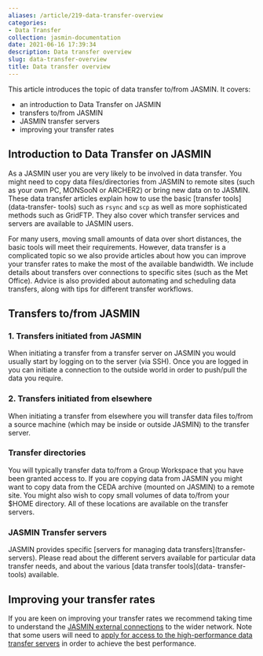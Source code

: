 ```yaml
---
aliases: /article/219-data-transfer-overview
categories:
- Data Transfer
collection: jasmin-documentation
date: 2021-06-16 17:39:34
description: Data transfer overview
slug: data-transfer-overview
title: Data transfer overview
---
```


This article introduces the topic of data transfer to/from JASMIN. It covers:

  * an introduction to Data Transfer on JASMIN
  * transfers to/from JASMIN
  * JASMIN transfer servers
  * improving your transfer rates

##

## Introduction to Data Transfer on JASMIN

As a JASMIN user you are very likely to be involved in data transfer. You
might need to copy data files/directories from JASMIN to remote sites (such as
your own PC, MONSooN or ARCHER2) or bring new data on to JASMIN. These data
transfer articles explain how to use the basic [transfer tools](data-transfer-
tools) such as `rsync` and `scp` as well as more sophisticated methods such as
GridFTP. They also cover which transfer services and servers are available to
JASMIN users.

For many users, moving small amounts of data over short distances, the basic
tools will meet their requirements. However, data transfer is a complicated
topic so we also provide articles about how you can improve your transfer
rates to make the most of the available bandwidth. We include details about
transfers over connections to specific sites (such as the Met Office). Advice
is also provided about automating and scheduling data transfers, along with
tips for different transfer workflows.

## Transfers to/from JASMIN

### 1\. Transfers initiated from JASMIN

When initiating a transfer from a transfer server on JASMIN you would usually
start by logging on to the server (via SSH). Once you are logged in you can
initiate a connection to the outside world in order to push/pull the data you
require.

### 2\. Transfers initiated from elsewhere

When initiating a transfer from elsewhere you will transfer data files to/from
a source machine (which may be inside or outside JASMIN) to the transfer
server.

### Transfer directories

You will typically transfer data to/from a Group Workspace that you have been
granted access to. If you are copying data from JASMIN you might want to copy
data from the CEDA archive (mounted on JASMIN) to a remote site. You might
also wish to copy small volumes of data to/from your $HOME directory. All of
these locations are available on the transfer servers.

### JASMIN Transfer servers

JASMIN provides specific [servers for managing data transfers](transfer-
servers). Please read about the different servers available for particular
data transfer needs, and about the various [data transfer tools](data-
transfer-tools) available.

## Improving your transfer rates

If you are keen on improving your transfer rates we recommend taking time to
understand the [JASMIN external connections](jasmin-external-connections) to
the wider network. Note that some users will need to [apply for access to the
high-performance data transfer servers](data-transfer-hpxfer) in order to
achieve the best performance.


